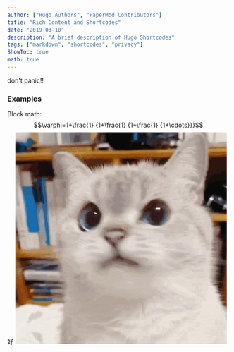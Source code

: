 ```yaml
---
author: ["Hugo Authors", "PaperMod Contributors"]
title: "Rich Content and Shortcodes"
date: "2019-03-10"
description: "A brief description of Hugo Shortcodes"
tags: ["markdown", "shortcodes", "privacy"]
ShowToc: true
math: true
---
```


don't panic!!

### Examples
Block math:
$$\varphi=1+\frac{1} {1+\frac{1} {1+\frac{1} {1+\cdots}}}$$
好
![cat](images/cat.jpg#center)
